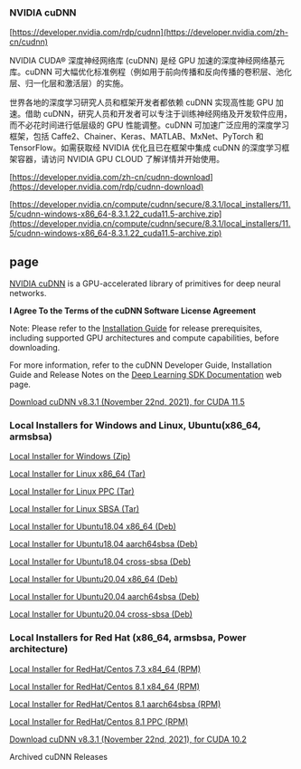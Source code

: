 
### NVIDIA cuDNN 

[https://developer.nvidia.com/rdp/cudnn](https://developer.nvidia.com/zh-cn/cudnn)

NVIDIA CUDA® 深度神经网络库 (cuDNN) 是经 GPU 加速的深度神经网络基元库。cuDNN 可大幅优化标准例程（例如用于前向传播和反向传播的卷积层、池化层、归一化层和激活层）的实施。

世界各地的深度学习研究人员和框架开发者都依赖 cuDNN 实现高性能 GPU 加速。借助 cuDNN，研究人员和开发者可以专注于训练神经网络及开发软件应用，而不必花时间进行低层级的 GPU 性能调整。cuDNN 可加速广泛应用的深度学习框架，包括 Caffe2、Chainer、Keras、MATLAB、MxNet、PyTorch 和 TensorFlow。如需获取经 NVIDIA 优化且已在框架中集成 cuDNN 的深度学习框架容器，请访问 NVIDIA GPU CLOUD 了解详情并开始使用。

[https://developer.nvidia.com/zh-cn/cudnn-download](https://developer.nvidia.com/rdp/cudnn-download)


[https://developer.nvidia.cn/compute/cudnn/secure/8.3.1/local_installers/11.5/cudnn-windows-x86_64-8.3.1.22_cuda11.5-archive.zip](https://developer.nvidia.cn/compute/cudnn/secure/8.3.1/local_installers/11.5/cudnn-windows-x86_64-8.3.1.22_cuda11.5-archive.zip)

## page

[NVIDIA cuDNN](https://developer.nvidia.cn/cudnn) is a GPU-accelerated library of primitives for deep neural networks.

 **I Agree To the Terms of the cuDNN Software License Agreement**

Note: Please refer to the [Installation Guide](https://docs.nvidia.com/deeplearning/sdk/cudnn-install/index.html) for release prerequisites, including supported GPU architectures and compute capabilities, before downloading.

For more information, refer to the cuDNN Developer Guide, Installation Guide and Release Notes on the [Deep Learning SDK Documentation](https://docs.nvidia.com/deeplearning/sdk/) web page.

[Download cuDNN v8.3.1 (November 22nd, 2021), for CUDA 11.5](https://developer.nvidia.cn/rdp/cudnn-download#a-collapse831-115)

### Local Installers for Windows and Linux, Ubuntu(x86_64, armsbsa)

[Local Installer for Windows (Zip)](https://developer.nvidia.cn/compute/cudnn/secure/8.3.1/local_installers/11.5/cudnn-windows-x86_64-8.3.1.22_cuda11.5-archive.zip)

[Local Installer for Linux x86_64 (Tar)](https://developer.nvidia.cn/compute/cudnn/secure/8.3.1/local_installers/11.5/cudnn-linux-x86_64-8.3.1.22_cuda11.5-archive.tar.xz)

[Local Installer for Linux PPC (Tar)](https://developer.nvidia.cn/compute/cudnn/secure/8.3.1/local_installers/11.5/cudnn-linux-ppc64le-8.3.1.22_cuda11.5-archive.tar.xz)

[Local Installer for Linux SBSA (Tar)](https://developer.nvidia.cn/compute/cudnn/secure/8.3.1/local_installers/11.5/cudnn-linux-sbsa-8.3.1.22_cuda11.5-archive.tar.xz)

[Local Installer for Ubuntu18.04 x86_64 (Deb)](https://developer.nvidia.cn/compute/cudnn/secure/8.3.1/local_installers/11.5/cudnn-local-repo-ubuntu1804-8.3.1.22_1.0-1_amd64.deb)

[Local Installer for Ubuntu18.04 aarch64sbsa (Deb)](https://developer.nvidia.cn/compute/cudnn/secure/8.3.1/local_installers/11.5/cudnn-local-repo-ubuntu1804-8.3.1.22_1.0-1_arm64.deb)

[Local Installer for Ubuntu18.04 cross-sbsa (Deb)](https://developer.nvidia.cn/compute/cudnn/secure/8.3.1/local_installers/11.5/cudnn-local-repo-cross-sbsa-ubuntu1804-8.3.1.22_1.0-1_all.deb)

[Local Installer for Ubuntu20.04 x86_64 (Deb)](https://developer.nvidia.cn/compute/cudnn/secure/8.3.1/local_installers/11.5/cudnn-local-repo-ubuntu2004-8.3.1.22_1.0-1_amd64.deb)

[Local Installer for Ubuntu20.04 aarch64sbsa (Deb)](https://developer.nvidia.cn/compute/cudnn/secure/8.3.1/local_installers/11.5/cudnn-local-repo-ubuntu2004-8.3.1.22_1.0-1_arm64.deb)

[Local Installer for Ubuntu20.04 cross-sbsa (Deb)](https://developer.nvidia.cn/compute/cudnn/secure/8.3.1/local_installers/11.5/cudnn-local-repo-cross-sbsa-ubuntu2004-8.3.1.22_1.0-1_all.deb)

### Local Installers for Red Hat (x86_64, armsbsa, Power architecture)

[Local Installer for RedHat/Centos 7.3 x84_64 (RPM)](https://developer.nvidia.cn/compute/cudnn/secure/8.3.1/local_installers/11.5/cudnn-local-repo-rhel7-8.3.1.22-1.0-1.x86_64.rpm)

[Local Installer for RedHat/Centos 8.1 x84_64 (RPM)](https://developer.nvidia.cn/compute/cudnn/secure/8.3.1/local_installers/11.5/cudnn-local-repo-rhel8-8.3.1.22-1.0-1.x86_64.rpm)

[Local Installer for RedHat/Centos 8.1 aarch64sbsa (RPM)](https://developer.nvidia.cn/compute/cudnn/secure/8.3.1/local_installers/11.5/cudnn-local-repo-rhel8-8.3.1.22-1.0-1.aarch64.rpm)

[Local Installer for RedHat/Centos 8.1 PPC (RPM)](https://developer.nvidia.cn/compute/cudnn/secure/8.3.1/local_installers/11.5/cudnn-local-repo-rhel8-8.3.1.22-1.0-1.ppc64le.rpm)

[Download cuDNN v8.3.1 (November 22nd, 2021), for CUDA 10.2](https://developer.nvidia.cn/rdp/cudnn-download#a-collapse831-102)

Archived cuDNN Releases